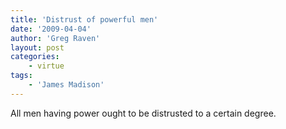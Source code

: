 ```yaml
---
title: 'Distrust of powerful men'
date: '2009-04-04'
author: 'Greg Raven'
layout: post
categories:
    - virtue
tags:
    - 'James Madison'
---
```


All men having power ought to be distrusted to a certain degree.